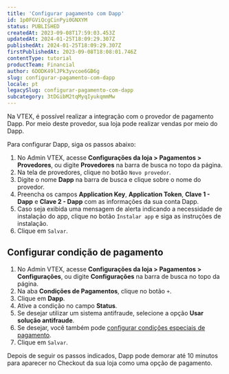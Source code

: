 ```yaml
---
title: 'Configurar pagamento com Dapp'
id: 1p0FGViQcgCinPyi0GNXYM
status: PUBLISHED
createdAt: 2023-09-08T17:59:03.453Z
updatedAt: 2024-01-25T18:09:29.307Z
publishedAt: 2024-01-25T18:09:29.307Z
firstPublishedAt: 2023-09-08T18:08:01.746Z
contentType: tutorial
productTeam: Financial
author: 6DODK49lJPk3yvcoe6GB6g
slug: configurar-pagamento-com-dapp
locale: pt
legacySlug: configurar-pagamento-com-dapp
subcategory: 3tDGibM2tqMyqIyukqmmMw
---
```


Na VTEX, é possível realizar a integração com o provedor de pagamento Dapp. Por meio deste provedor, sua loja pode realizar vendas por meio do Dapp.

Para configurar Dapp, siga os passos abaixo:

1. No Admin VTEX, acesse __Configurações da loja > Pagamentos > Provedores__, ou digite __Provedores__ na barra de busca no topo da página.
2. Na tela de provedores, clique no botão `Novo provedor`.
3. Digite o nome __Dapp__ na barra de busca e clique sobre o nome do provedor.
4. Preencha os campos __Application Key__, __Application Token__, __Clave 1 - Dapp__ e __Clave 2 - Dapp__ com as informações da sua conta Dapp.
5. Caso seja exibida uma mensagem de alerta indicando a necessidade de instalação do app, clique no botão `Instalar app` e siga as instruções de instalação.
6. Clique em `Salvar`.

## Configurar condição de pagamento

1. No Admin VTEX, acesse __Configurações da loja > Pagamentos > Configurações__, ou digite __Configurações__ na barra de busca no topo da página.
2. Na aba __Condições de Pagamentos__, clique no botão `+`.
3. Clique em __Dapp__.
4. Ative a condição no campo __Status__.
5. Se desejar utilizar um sistema antifraude, selecione a opção __Usar solução antifraude__.
6. Se desejar, você também pode [configurar condições especiais de pagamento](https://help.vtex.com/pt/tutorial/condiciones-especiales--tutorials_456).
7. Clique em `Salvar`.

Depois de seguir os passos indicados, Dapp pode demorar até 10 minutos para aparecer no Checkout da sua loja como uma opção de pagamento. 

